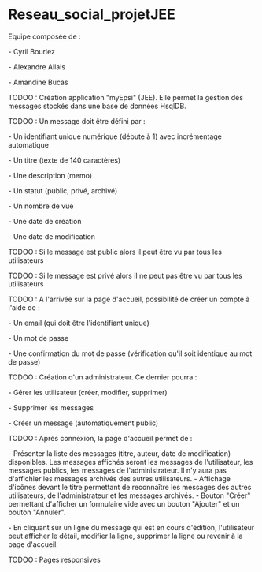 # Reseau_social_projetJEE
<p><p>
Equipe composée de : <p>
- Cyril Bouriez <p>
- Alexandre Allais <p>
- Amandine Bucas
<p><p>
TODOO : Création application "myEpsi" (JEE). Elle permet la gestion des messages stockés dans une base de données HsqlDB. <p><p>
TODOO : Un message doit être défini par : <p>
- Un identifiant unique numérique (débute à 1) avec incrémentage automatique <p>
- Un titre (texte de 140 caractères) <p>
- Une description (memo) <p>
- Un statut (public, privé, archivé) <p>
- Un nombre de vue <p>
- Une date de création <p>
- Une date de modification <p><p>
TODOO : Si le message est public alors il peut être vu par tous les utilisateurs <p>
TODOO : Si le message est privé alors il ne peut pas être vu par tous les utilisateurs <p><p>
TODOO : A l'arrivée sur la page d'accueil, possibilité de créer un compte à l'aide de : <p>
- Un email (qui doit être l'identifiant unique) <p>
- Un mot de passe <p>
- Une confirmation du mot de passe (vérification qu'il soit identique au mot de passe) <p><p>
TODOO : Création d'un administrateur. Ce dernier pourra : <p>
- Gérer les utilisateur (créer, modifier, supprimer) <p>
- Supprimer les messages <p>
- Créer un message (automatiquement public) <p><p>
TODOO : Après connexion, la page d'accueil permet de : <p>
- Présenter la liste des messages (titre, auteur, date de modification) disponibles. Les messages affichés seront les messages de l'utilisateur, les messages publics, les messages de l'administrateur. Il n'y aura pas d'affichier les messages archivés des autres utilisateurs.
- Affichage d'icônes devant le titre permettant de reconnaître les messages des autres utilisateurs, de l'administrateur et les messages archivés.
- Bouton "Créer" permettant d'afficher un formulaire vide avec un bouton "Ajouter" et un bouton "Annuler". <p>
- En cliquant sur un ligne du message qui est en cours d'édition, l'utilisateur peut afficher le détail, modifier la ligne, supprimer la ligne ou revenir à la page d'accueil. <p><p>
TODOO : Pages responsives <p><p>

